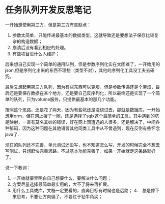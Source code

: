 # 任务队列开发反思笔记

一开始想使用第三方，但是第三方有些缺点：

1. 参数太简单，只能传递最基本的数据类型。这就导致还是要想法子保存比较复杂的构造数据；
2. 崩溃后没有看到相应的处理。
3. 有些项目没什么人维护；

后来想自己实现一个简单的通用队列，但是参数序列化实在太困难了，一开始用的json,但是序列化出来的东西不理想（类型不对），其他的序列化工具没工夫去研究。

最后又想起用第三方队列，因为有些东西可以克服，但是参数传递还是个麻烦，最后还是要保存数据在某个地方，还是要自己反序列化，所以最终还是实现了一个简单的队列，只为volume服务，只提供最基本的那几个功能。

按照这个思路，还是花了两天，因为有些坑还是没绕过去，那就是数据库。一开始想用orm，但在网上搜了一圈，还是选择了sqlx这个最简单的工具。其中遇到的坑是映射，一直有莫名其妙的错误，好在网上同遭遇的人很多，还是解决了，中间各种郁闷，因为这种问题在其他语言其他同类工具中从不曾遇到，现在反倒有些怀念java了.

现在的队列还不完善，单元测试还没写，也不知道怎么写，开发的时候完全不想去写测试，只想赶快完善思路。不过基本功能完善了，如果一开始就走这条路就好了。

说一下教训：

1. 一开始就要弄明白自己想要什么，要解决什么问题；
2. 方案尽量选择最简单最实用的，大不了将来再扩展。
3. 用什么工具或库，文档一定要看的，直奔目标有时候也是远路；
4.　总是停下来思考，不要让方向偏了，不要过于钻牛角尖；
